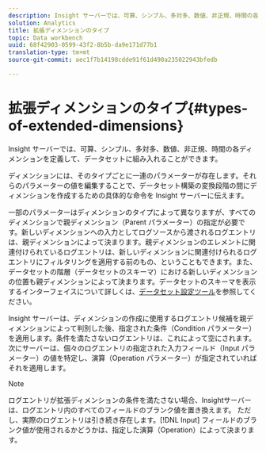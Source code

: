 ```yaml
---
description: Insight サーバーでは、可算、シンプル、多対多、数値、非正規、時間の各ディメンションを定義して、データセットに組み入れることができます。
solution: Analytics
title: 拡張ディメンションのタイプ
topic: Data workbench
uuid: 68f42903-0599-43f2-8b5b-da9e171d77b1
translation-type: tm+mt
source-git-commit: aec1f7b14198cdde91f61d490a235022943bfedb

---
```



# 拡張ディメンションのタイプ{#types-of-extended-dimensions}

Insight サーバーでは、可算、シンプル、多対多、数値、非正規、時間の各ディメンションを定義して、データセットに組み入れることができます。

ディメンションには、そのタイプごとに一連のパラメーターが存在します。それらのパラメーターの値を編集することで、データセット構築の変換段階の間にディメンションを作成するための具体的な命令を Insight サーバーに伝えます。

一部のパラメーターはディメンションのタイプによって異なりますが、すべてのディメンションで親ディメンション（Parent パラメーター）の指定が必要です。新しいディメンションへの入力としてログソースから渡されるログエントリは、親ディメンションによって決まります。親ディメンションのエレメントに関連付けられているログエントリは、新しいディメンションに関連付けられるログエントリにフィルタリングを適用する前のもの、ということもできます。また、データセットの階層（データセットのスキーマ）における新しいディメンションの位置も親ディメンションによって決まります。データセットのスキーマを表示するインターフェイスについて詳しくは、[データセット設定ツール](../../../../home/c-dataset-const-proc/c-dataset-config-tools/c-dataset-config-tools.md#concept-6e058b7691834cf79dcfd1573f78d4f5)を参照してください。

Insight サーバーは、ディメンションの作成に使用するログエントリ候補を親ディメンションによって判別した後、指定された条件（Condition パラメーター）を適用します。条件を満たさないログエントリは、これによって空にされます。次にサーバーは、個々のログエントリの指定された入力フィールド（Input パラメーター）の値を特定し、演算（Operation パラメーター）が指定されていればそれを適用します。

>[!NOTE]
>
>ログエントリが拡張ディメンションの条件を満たさない場合、Insightサーバーは、ログエントリ内のすべてのフィールドのブランク値を置き換えます。 ただし、実際のログエントリは引き続き存在します。[!DNL Input] フィールドのブランク値が使用されるかどうかは、指定した演算（Operation）によって決まります。

